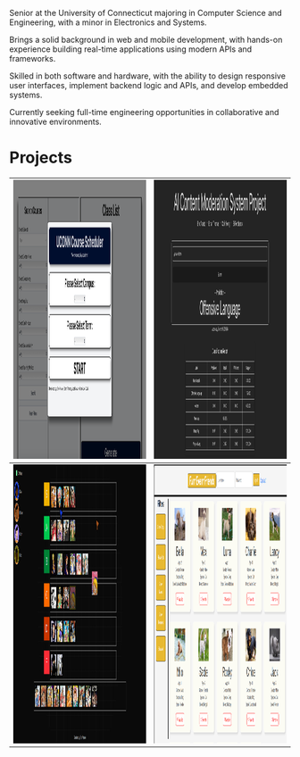 Senior at the University of Connecticut majoring in Computer Science and Engineering, with a minor in Electronics and Systems.

Brings a solid background in web and mobile development, with hands-on experience building real-time applications using modern APIs and frameworks.

Skilled in both software and hardware, with the ability to design responsive user interfaces, implement backend logic and APIs, and develop embedded systems.

Currently seeking full-time engineering opportunities in collaborative and innovative environments.


<h1>Projects</h1>


| <img src="/homepage.png" width="500" height="500"> | <img src="/s1.jpg" width="500" height="500"> |
| -------------------------------------------------- | -------------------------------------------------- |
| <img src="/GameScreen.jpg" width="500" height="500"> | <img src="/image.png" width="500" height="500"> |
